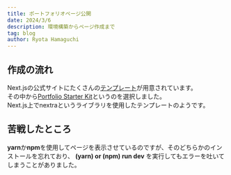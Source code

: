 ```yaml
---
title: ポートフォリオページ公開
date: 2024/3/6
description: 環境構築からページ作成まで
tag: blog
author: Ryota Hamaguchi
---
```


## 作成の流れ
Next.jsの公式サイトにたくさんの[テンプレート](https://vercel.com/templates/next.js)が用意されています。<br>
その中から[Portfolio Starter Kit](https://vercel.com/templates/next.js/portfolio-starter-kit)というのを選択しました。<br>
Next.js上でnextraというライブラリを使用したテンプレートのようです。

## 苦戦したところ
**yarn**か**npm**を使用してページを表示させているのですが、そのどちらかのインストールを忘れており、
**(yarn) or (npm) run dev**
を実行してもエラーを吐いてしまうことがありました。
